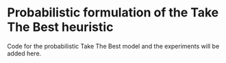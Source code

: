 # Probabilistic formulation of the Take The Best heuristic

Code for the probabilistic Take The Best model and the experiments will be added here.
